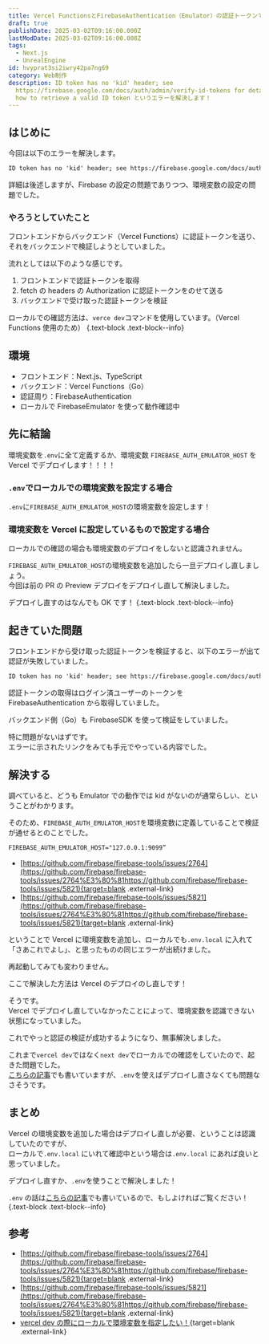 ```yaml
---
title: Vercel FunctionsとFirebaseAuthentication（Emulator）の認証トークンで詰まった話
draft: true
publishDate: 2025-03-02T09:16:00.000Z
lastModDate: 2025-03-02T09:16:00.000Z
tags:
  - Next.js
  - UnrealEngine
id: hvyprat3si2iwry42pa7ng69
category: Web制作
description: ID token has no 'kid' header; see
  https://firebase.google.com/docs/auth/admin/verify-id-tokens for details on
  how to retrieve a valid ID token というエラーを解決します！
---
```

## はじめに

今回は以下のエラーを解決します。

```txt
ID token has no 'kid' header; see https://firebase.google.com/docs/auth/admin/verify-id-tokens for details on how to retrieve a valid ID token
```

詳細は後述しますが、Firebase の設定の問題でありつつ、環境変数の設定の問題でした。

### やろうとしていたこと

フロントエンドからバックエンド（Vercel Functions）に認証トークンを送り、それをバックエンドで検証しようとしていました。

流れとしては以下のような感じです。

1. フロントエンドで認証トークンを取得
1. fetch の headers の Authorization に認証トークンをのせて送る
1. バックエンドで受け取った認証トークンを検証

ローカルでの確認方法は、`verce dev`コマンドを使用しています。（Vercel Functions 使用のため）
{.text-block .text-block--info}

## 環境

-   フロントエンド：Next.js、TypeScript
-   バックエンド：Vercel Functions（Go）
-   認証周り：FirebaseAuthentication
-   ローカルで FirebaseEmulator を使って動作確認中

## 先に結論

環境変数を`.env`に全て定義するか、環境変数 `FIREBASE_AUTH_EMULATOR_HOST` を Vercel でデプロイします！！！！

### `.env`でローカルでの環境変数を設定する場合

`.env`に`FIREBASE_AUTH_EMULATOR_HOST`の環境変数を設定します！

### 環境変数を Vercel に設定しているもので設定する場合

ローカルでの確認の場合も環境変数のデプロイをしないと認識されません。

`FIREBASE_AUTH_EMULATOR_HOST`の環境変数を追加したら一旦デプロイし直しましょう。  
今回は前の PR の Preview デプロイをデプロイし直して解決しました。

デプロイし直すのはなんでも OK です！
{.text-block .text-block--info}

## 起きていた問題

フロントエンドから受け取った認証トークンを検証すると、以下のエラーが出て認証が失敗していました。

```txt
ID token has no 'kid' header; see https://firebase.google.com/docs/auth/admin/verify-id-tokens for details on how to retrieve a valid ID token
```

認証トークンの取得はログイン済ユーザーのトークンを FirebaseAuthentication から取得していました。

バックエンド側（Go）も FirebaseSDK を使って検証をしていました。

特に問題がないはずです。  
エラーに示されたリンクをみても手元でやっている内容でした。

## 解決する

調べていると、どうも Emulator での動作では kid がないのが通常らしい、ということがわかります。

そのため、`FIREBASE_AUTH_EMULATOR_HOST`を環境変数に定義していることで検証が通せるとのことでした。

```txt
FIREBASE_AUTH_EMULATOR_HOST="127.0.0.1:9099”
```

-   [https://github.com/firebase/firebase-tools/issues/2764](https://github.com/firebase/firebase-tools/issues/2764%E3%80%81https://github.com/firebase/firebase-tools/issues/5821){target=blank .external-link}
-   [https://github.com/firebase/firebase-tools/issues/5821](https://github.com/firebase/firebase-tools/issues/2764%E3%80%81https://github.com/firebase/firebase-tools/issues/5821){target=blank .external-link}

ということで Vercel に環境変数を追加し、ローカルでも`.env.local` に入れて「さあこれでよし」、と思ったものの同じエラーが出続けました。

再起動してみても変わりません。

ここで解決した方法は Vercel のデプロイのし直しです！

そうです。  
Vercel でデプロイし直していなかったことによって、環境変数を認識できない状態になっていました。

これでやっと認証の検証が成功するようになり、無事解決しました。

これまで`vercel dev`ではなく`next dev`でローカルでの確認をしていたので、起きた問題でした。  
[こちらの記事](/categories/makeWeb/5/)でも書いていますが、`.env`を使えばデプロイし直さなくても問題なさそうです。

## まとめ

Vercel の環境変数を追加した場合はデプロイし直しが必要、ということは認識していたのですが、  
ローカルで`.env.local` にいれて確認中という場合は`.env.local` にあれば良いと思っていました。

デプロイし直すか、`.env`を使うことで解決しました！

`.env` の話は[こちらの記事](/categories/makeWeb/5/)でも書いているので、もしよければご覧ください！
{.text-block .text-block--info}

## 参考

-   [https://github.com/firebase/firebase-tools/issues/2764](https://github.com/firebase/firebase-tools/issues/2764%E3%80%81https://github.com/firebase/firebase-tools/issues/5821){target=blank .external-link}
-   [https://github.com/firebase/firebase-tools/issues/5821](https://github.com/firebase/firebase-tools/issues/2764%E3%80%81https://github.com/firebase/firebase-tools/issues/5821){target=blank .external-link}
-   [vercel dev の際にローカルで環境変数を指定したい！](/categories/makeWeb/5/){target=blank .external-link}

